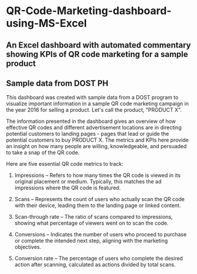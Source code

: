 # QR-Code-Marketing-dashboard-using-MS-Excel
## An Excel dashboard with automated commentary showing KPIs of QR code marketing for a sample product
## Sample data from DOST PH 

This dashboard was created with sample data from a DOST program to visualize important information in a sample QR code marketing campaign in the year 2016 for selling a product. Let's call the product, "PRODUCT X".

The information presented in the dashboard gives an overview of how effective QR codes and different advertisement locations are in directing potential customers to landing pages - pages that lead or guide the potential customers to buy PRODUCT X. The metrics and KPIs here provide an insight on how many people are willing,  knowledgeable, and persuaded to take a snap of the QR code. 


Here are five essential QR code metrics to track:

1. Impressions – Refers to how many times the QR code is viewed in its original placement or medium. Typically, this matches the ad impressions where the QR code is featured.

2. Scans – Represents the count of users who actually scan the QR code with their device, leading them to the landing page or linked content.

3. Scan-through rate – The ratio of scans compared to impressions, showing what percentage of viewers went on to scan the code. 

4. Conversions – Indicates the number of users who proceed to purchase or complete the intended next step, aligning with the marketing objectives.

5. Conversion rate – The percentage of users who complete the desired action after scanning, calculated as actions divided by total scans.
